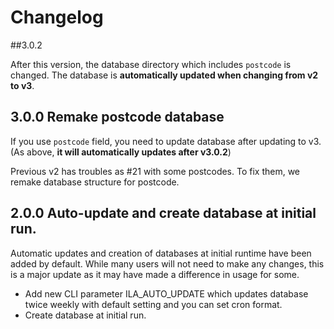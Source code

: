 # Changelog

##3.0.2

After this version, the database directory which includes `postcode` is changed.
The database is **automatically updated when changing from v2 to v3**.


## 3.0.0 Remake postcode database

If you use `postcode` field, you need to update database after updating to v3.
(As above, **it will automatically updates after v3.0.2**)

Previous v2 has troubles as #21 with some postcodes.
To fix them, we remake database structure for postcode.


## 2.0.0 Auto-update and create database at initial run.

Automatic updates and creation of databases at initial runtime have been added by default.
While many users will not need to make any changes, this is a major update as it may have made a difference in usage for some.

- Add new CLI parameter ILA_AUTO_UPDATE which updates database twice weekly with default setting and you can set cron format.
- Create database at initial run.
